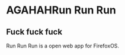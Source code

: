 <h1>AGAHAHRun Run Run</h1>
<h2>Fuck fuck fuck </h2>
<p>Run Run Run is a open web app for FirefoxOS.</p>
